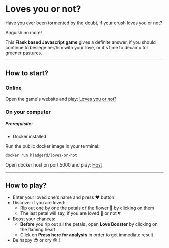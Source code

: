 # Loves you or not?

Have you ever been tormented by the doubt, if your crush loves you or not?

Anguish no more!

This **Flask based Javascript game** gives a definite answer, if you should continue to 
besiege her/him with your love, or it's time to decamp for greener pastures.

***

## How to start?

### Online

Open the game's website and play:
[Loves you or not?](https://hladgerd.eu.pythonanywhere.com/)

### On your computer
##### Prerequisite:
- Docker installed

Run the public docker image in your terminal:
```
docker run hladgerd/loves-or-not
```
Open docker host on port 5000 and play: [Host](http://172.17.0.2:5000)

***

## How to play?

- Enter your loved one's name and press :hearts: button
- Discover if you are loved:
    - Rip out one by one the petals of the flower :hibiscus: by clicking on them
    - The last petal will say, if you are loved :revolving_hearts: or not :broken_heart:
- Boost your chances:
    - **Before** you rip out all the petals, open **Love Booster** by clicking on the flaming heart
    - Click on **Press here for analysis** in order to get immediate result
- Be happy :heart_eyes: or cry :cry: !

